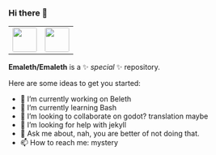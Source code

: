 ### Hi there 👋

<table>
  <tr>
    <td>
      <a href="https://github.com/anuraghazra/github-readme-stats">
        <img style="height:3em; width:3em; display:block; border-radius:3px; margin-left:auto; margin-right:auto;" src="https://github-readme-stats.vercel.app/api?username=Emaleth&count_private=true&include_all_commits=true&show_icons=true&title_color=#e5b083&text_color=#fbf7f3&icon_color=#e5b083&bg_color=#426e5d">
      </a>
    </td>
    <td>
      <a href="https://github.com/anuraghazra/github-readme-stats">
        <img style="height:3em; width:3em; display:block; border-radius:3px; margin-left:auto; margin-right:auto;" src="https://github-readme-stats.vercel.app/api/top-langs/?username=Emaleth&layout=compact&title_color=#e5b083&text_color=#fbf7f3&icon_color=#e5b083&bg_color=#426e5d">
      </a>
    </td>
  </tr>
</table> 

**Emaleth/Emaleth** is a ✨ _special_ ✨ repository.

Here are some ideas to get you started:

- 🔭 I’m currently working on Beleth
- 🌱 I’m currently learning Bash
- 👯 I’m looking to collaborate on godot? translation maybe
- 🤔 I’m looking for help with jekyll
- 💬 Ask me about, nah, you are better of not doing that.
- 📫 How to reach me: mystery

